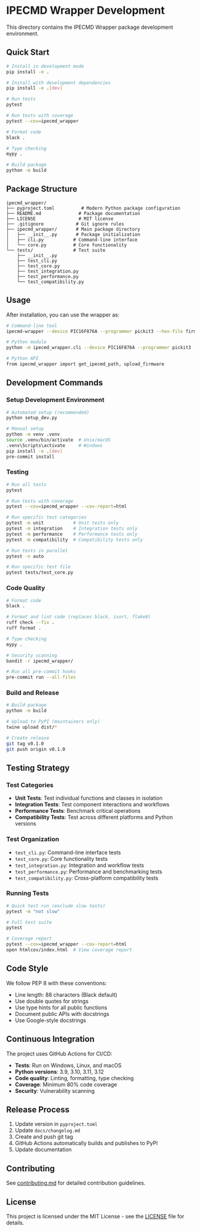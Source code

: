 # IPECMD Wrapper Development

This directory contains the IPECMD Wrapper package development environment.

## Quick Start

```bash
# Install in development mode
pip install -e .

# Install with development dependencies
pip install -e .[dev]

# Run tests
pytest

# Run tests with coverage
pytest --cov=ipecmd_wrapper

# Format code
black .

# Type checking
mypy .

# Build package
python -m build
```

## Package Structure

```
ipecmd_wrapper/
├── pyproject.toml          # Modern Python package configuration
├── README.md              # Package documentation
├── LICENSE                # MIT license
├── .gitignore            # Git ignore rules
├── ipecmd_wrapper/       # Main package directory
│   ├── __init__.py       # Package initialization
│   ├── cli.py           # Command-line interface
│   └── core.py          # Core functionality
└── tests/               # Test suite
    ├── __init__.py
    ├── test_cli.py
    ├── test_core.py
    ├── test_integration.py
    ├── test_performance.py
    └── test_compatibility.py
```

## Usage

After installation, you can use the wrapper as:

```bash
# Command-line tool
ipecmd-wrapper --device PIC16F876A --programmer pickit3 --hex-file firmware.hex

# Python module
python -m ipecmd_wrapper.cli --device PIC16F876A --programmer pickit3 --hex-file firmware.hex

# Python API
from ipecmd_wrapper import get_ipecmd_path, upload_firmware
```

## Development Commands

### Setup Development Environment

```bash
# Automated setup (recommended)
python setup_dev.py

# Manual setup
python -m venv .venv
source .venv/bin/activate  # Unix/macOS
.venv\Scripts\activate     # Windows
pip install -e .[dev]
pre-commit install
```

### Testing

```bash
# Run all tests
pytest

# Run tests with coverage
pytest --cov=ipecmd_wrapper --cov-report=html

# Run specific test categories
pytest -m unit           # Unit tests only
pytest -m integration    # Integration tests only
pytest -m performance    # Performance tests only
pytest -m compatibility  # Compatibility tests only

# Run tests in parallel
pytest -n auto

# Run specific test file
pytest tests/test_core.py
```

### Code Quality

```bash
# Format code
black .

# Format and lint code (replaces black, isort, flake8)
ruff check --fix .
ruff format .

# Type checking
mypy .

# Security scanning
bandit -r ipecmd_wrapper/

# Run all pre-commit hooks
pre-commit run --all-files
```

### Build and Release

```bash
# Build package
python -m build

# Upload to PyPI (maintainers only)
twine upload dist/*

# Create release
git tag v0.1.0
git push origin v0.1.0
```

## Testing Strategy

### Test Categories

- **Unit Tests**: Test individual functions and classes in isolation
- **Integration Tests**: Test component interactions and workflows
- **Performance Tests**: Benchmark critical operations
- **Compatibility Tests**: Test across different platforms and Python versions

### Test Organization

- `test_cli.py`: Command-line interface tests
- `test_core.py`: Core functionality tests
- `test_integration.py`: Integration and workflow tests
- `test_performance.py`: Performance and benchmarking tests
- `test_compatibility.py`: Cross-platform compatibility tests

### Running Tests

```bash
# Quick test run (exclude slow tests)
pytest -m "not slow"

# Full test suite
pytest

# Coverage report
pytest --cov=ipecmd_wrapper --cov-report=html
open htmlcov/index.html  # View coverage report
```

## Code Style

We follow PEP 8 with these conventions:

- Line length: 88 characters (Black default)
- Use double quotes for strings
- Use type hints for all public functions
- Document public APIs with docstrings
- Use Google-style docstrings

## Continuous Integration

The project uses GitHub Actions for CI/CD:

- **Tests**: Run on Windows, Linux, and macOS
- **Python versions**: 3.9, 3.10, 3.11, 3.12
- **Code quality**: Linting, formatting, type checking
- **Coverage**: Minimum 80% code coverage
- **Security**: Vulnerability scanning

## Release Process

1. Update version in `pyproject.toml`
2. Update `docs/changelog.md`
3. Create and push git tag
4. GitHub Actions automatically builds and publishes to PyPI
5. Update documentation

## Contributing

See [contributing.md](contributing.md) for detailed contribution guidelines.

## License

This project is licensed under the MIT License - see the [LICENSE](LICENSE) file for details.
